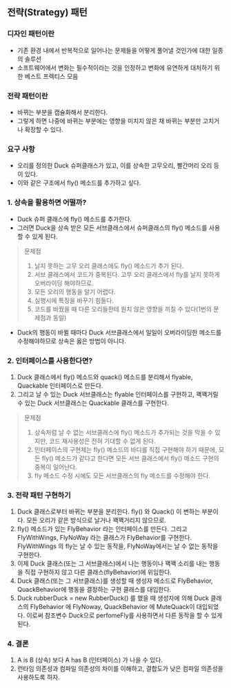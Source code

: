 ## 전략(Strategy) 패턴

### 디자인 패턴이란

 - 기존 환경 내에서 반복적으로 일어나는 문제들을 어떻게 풀어낼 것인가에 대한 일종의 솔루션
 - 소프트웨어에서 변화는 필수적이라는 것을 인정하고 변화에 유연하게 대처하기 위한 베스트 프렉티스 모음

### 전략 패턴이란

 - 바뀌는 부분을 캡슐화해서 분리한다.
 - 그렇게 하면 나중에 바뀌는 부분에는 영향을 미치지 않은 채 바뀌는 부분만 고치거나 확장할 수 있다.

### 요구 사항

 - 오리를 정의한 Duck 슈퍼클래스가 있고, 이를 상속한 고무오리, 빨간머리 오리 등이 있다. 
 - 이와 같은 구조에서 fly() 메소드를 추가하고 싶다.

### 1. 상속을 활용하면 어떨까?

 - Duck 슈퍼 클래스에 fly() 메소드를 추가한다.
 - 그러면 Duck을 상속 받은 모든 서브클래스에서 슈퍼클래스의 fly() 메소드를 사용할 수 있게 된다.

> 문제점
> 1. 날지 못하는 고무 오리 클래스에도 fly() 메소드가 추가 된다.
> 2. 서브 클래스에서 코드가 중복된다. 고무 오리 클래스에서 fly를 날지 못하게 오버라이딩 해야하므로.
> 3. 모든 오리의 행동을 알기 어렵다.
> 4. 실행시에 특징을 바꾸기 힘들다.
> 5. 코드를 바꿨을 때 다른 오리들한테 원치 않은 영향을 끼칠 수 있다(1번의 문제점과 동일)

 - Duck의 행동이 바뀔 때마다 Duck 서브클래스에서 일일이 오버라이딩한 메소드를 수정해야하므로 상속은 옳은 방법이 아니다.

### 2. 인터페이스를 사용한다면?

 1. Duck 클래스에서 fly() 메소드와 quack() 메소드를 분리해서 flyable, Quackable 인터페이스로 만든다.
 2. 그리고 날 수 있는 Duck 서브클래스는 flyable 인터페이스를 구현하고, 꽥꽥거릴 수 있는 Duck 서브클래스는 Quackable 클래스를 구현한다.

> 문제점
> 1. 상속처럼 날 수 없는 서브클래스에 fly() 메소드가 추가되는 것을 막을 수 있지만, 코드 재사용성은 전혀 기대할 수 없게 된다.
> 2. 인터페이스의 구현체는 fly() 메소드의 바디를 직접 구현해야 하기 때문에, 모든 fly() 메소드가 같다고 한다면 모든 서브 클래스에서 fly() 메소드 구현의 중복이 일어난다.
> 3. fly 메소드 수정 시에도 모든 서브클래스의 fly 메소드를 수정해야 한다.

### 3. 전략 패턴 구현하기

 1. Duck 클래스로부터 바뀌는 부분을 분리한다. fly() 와 Quack() 이 변하는 부분이다. 모든 오리가 같은 방식으로 날거나 꽥꽥거리지 않으므로.
 2. fly() 메소드가 있는 FlyBehavior 라는 인터페이스를 만든다. 그리고 FlyWithWings, FlyNoWay 라는 클래스가 FlyBehavior를 구현한다. FlyWithWings 의 fly는 날 수 있는 동작을, FlyNoWay에서는 날 수 없는 동작을 구현한다.
 3. 이제 Duck 클래스(또는 그 서브클래스)에서 나는 행동이나 꽥꽥 소리를 내는 행동을 직접 구현하지 않고 다른 클래스(flyBehavior)에 위임한다.
 4. Duck 클래스(또는 그 서브클래스)를 생성할 때 생성자 메소드로 FlyBehavior, QuackBehavior에 행동을 결정하는 구현 클래스를 대입한다. 
 5. Duck rubberDuck = new RubberDuck() 를 했을 때 생성자에 의해 Duck 클래스의 FlyBehavior 에 FlyNoway, QuackBehavior 에 MuteQuack이 대입되었다. 이로써 참조변수 Duck으로 perfomeFly를 사용하면서 다른 동작을 할 수 있게 된다.

### 4. 결론

 1. A is B (상속) 보다 A has B (인터페이스) 가 나을 수 있다.
 2. 런타임 의존성과 컴파일 의존성의 차이를 이해하고, 결합도가 낮은 컴파일 의존성을 사용하도록 하자.
